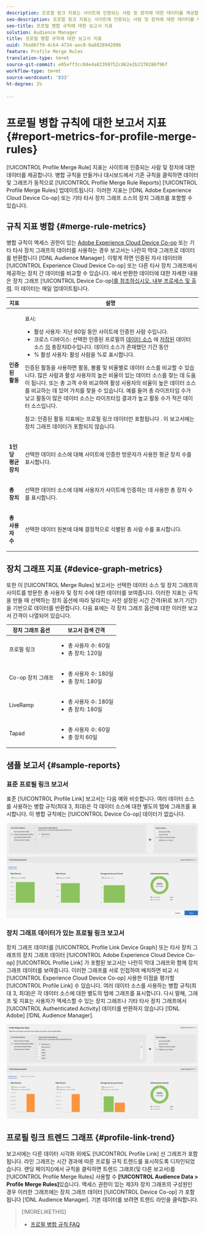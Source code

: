 ```yaml
---
description: 프로필 링크 지표는 사이트에 인증되는 사람 및 장치에 대한 데이터를 제공합니다. 병합 규칙을 만들거나 프로필 병합 규칙 대시보드에서 기존 규칙을 클릭하면 프로필 링크의 데이터 및 그래프가 동적으로 업데이트됩니다. 이러한 지표에는 Adobe Experience Cloud Device Co-op 또는 기타 타사 장치 그래프 소스의 장치 그래프가 포함될 수 있습니다.
seo-description: 프로필 링크 지표는 사이트에 인증되는 사람 및 장치에 대한 데이터를 제공합니다. 병합 규칙을 만들거나 프로필 병합 규칙 대시보드에서 기존 규칙을 클릭하면 프로필 링크의 데이터 및 그래프가 동적으로 업데이트됩니다. 이러한 지표에는 Adobe Experience Cloud Device Co-op 또는 기타 타사 장치 그래프 소스의 장치 그래프가 포함될 수 있습니다.
seo-title: 프로필 병합 규칙에 대한 보고서 지표
solution: Audience Manager
title: 프로필 병합 규칙에 대한 보고서 지표
uuid: 76a86ff0-4c64-4734-aec0-0a8828942096
feature: Profile Merge Rules
translation-type: tm+mt
source-git-commit: e05eff3cc04e4a82399752c862e2b2370286f96f
workflow-type: tm+mt
source-wordcount: '833'
ht-degree: 2%

---
```



# 프로필 병합 규칙에 대한 보고서 지표 {#report-metrics-for-profile-merge-rules}

[!UICONTROL Profile Merge Rule] 지표는 사이트에 인증되는 사람 및 장치에 대한 데이터를 제공합니다. 병합 규칙을 만들거나 대시보드에서 기존 규칙을 클릭하면 데이터 및 그래프가 동적으로 [!UICONTROL Profile Merge Rule Reports] [!UICONTROL Profile Merge Rules] 업데이트됩니다. 이러한 지표는 [!DNL Adobe Experience Cloud Device Co-op] 또는 기타 타사 장치 그래프 소스의 장치 그래프를 포함할 수 있습니다.

## 규칙 지표 병합 {#merge-rule-metrics}

병합 규칙이 액세스 권한이 있는 [Adobe Experience Cloud Device Co-op](https://docs.adobe.com/content/help/en/device-co-op/using/about/overview.html) 또는 기타 타사 장치 그래프의 데이터를 사용하는 경우 보고서는 나란히 막대 그래프로 데이터를 반환합니다 [!DNL Audience Manager]. 이렇게 하면 인증된 자사 데이터와 [!UICONTROL Experience Cloud Device Co-op] 또는 다른 타사 장치 그래프에서 제공하는 장치 간 데이터를 비교할 수 있습니다. 에서 반환한 데이터에 대한 자세한 내용은 장치 그래프 [!UICONTROL Device Co-op][를 참조하십시오. 내부 프로세스 및 출력](https://docs.adobe.com/content/help/en/device-co-op/using/device-graph/device-graph-overview.html). 이 데이터는 매일 업데이트됩니다.

<table id="table_A7FB2F9804F84AC8A6DD05C0E6EE7555"> 
 <thead> 
  <tr> 
   <th colname="col1" class="entry"> 지표 </th> 
   <th colname="col2" class="entry"> 설명 </th> 
  </tr> 
 </thead>
 <tbody> 
  <tr> 
   <td colname="col1"> <p> <b><span class="wintitle"> 인증된 활동</span></b> </p> </td> 
   <td colname="col2"> <p>표시: </p> 
    <ul id="ul_7F7373919A4A49028EF4BF7B28D9F8E9"> 
     <li id="li_FE2F93C496D64ED8928B3E522C9585EA"> <span class="wintitle"> 활성 사용자</span>: 지난 60일 동안 사이트에 인증한 사람 수입니다. </li> 
     <li id="li_60CFD26EE68B442683C0ED5FED1A79C8"> <span class="wintitle"> 크로스 디바이스</span>: 선택한 인증된 프로필의 <a href="merge-rules-start.md#create-data-source"> 데이터 소스</a> 에 <a href="https://docs.adobe.com/content/help/en/audience-manager/user-guide/features/data-sources/manage-datasources.html"> 저장된</a> 데이터 소스 <a href="merge-rule-definitions.md"> 의</a> 총장치ID수입니다. 데이터 소스가 존재했던 기간 동안 </li> 
     <li id="li_F2F07B6A326C4A18B79A0CF2C47D9677"> <span class="wintitle"> % 활성 사용자</span>: 활성 <span class="wintitle"> 사람을</span> %로 표시합니다. </li> 
    </ul> <p> <span class="wintitle"> 인증된 활동을</span> 사용하면 활동, 볼륨 및 비율별로 데이터 소스를 비교할 수 있습니다. 많은 사람과 활성 사용자의 높은 비율이 있는 데이터 소스를 찾는 데 도움이 됩니다. 또는 총 고객 수와 비교하여 활성 사용자의 비율이 높은 데이터 소스를 비교하는 데 있어 가치를 찾을 수 있습니다. 예를 들어 총 라이프타임 수가 낮고 활동이 많은 데이터 소스는 라이프타임 결과가 높고 활동 수가 적은 데이터 소스입니다. </p> <p> <p>참고: 인증된 활동 <span class="wintitle"> 지표에는 프로필 링크</span> 데이터만 <span class="wintitle"> 포함됩니다</span> . 이 보고서에는 장치 그래프 <span class="wintitle"> 데이터가</span> 포함되지 않습니다. </p> </p> </td> 
  </tr> 
  <tr> 
   <td colname="col1"> <p> <b><span class="wintitle"> 1인당 평균 장치</span></b> </p> </td> 
   <td colname="col2"> <p> 선택한 데이터 소스에 대해 사이트에 인증한 방문자가 사용한 평균 장치 수를 표시합니다. </p> </td> 
  </tr> 
  <tr> 
   <td colname="col1"> <p> <b><span class="wintitle"> 총 장치</span></b> </p> </td> 
   <td colname="col2"> <p>선택한 데이터 소스에 대해 사용자가 사이트에 인증하는 데 사용한 총 장치 수를 표시합니다. </p> </td> 
  </tr> 
  <tr> 
   <td colname="col1"> <p> <b><span class="wintitle"> 총 사용자 수</span></b> </p> </td> 
   <td colname="col2"> <p>선택한 데이터 원본에 대해 결정적으로 식별된 총 사람 수를 표시합니다. </p> </td> 
  </tr> 
 </tbody> 
</table>

## 장치 그래프 지표 {#device-graph-metrics}

또한 이 [!UICONTROL Merge Rules] 보고서는 선택한 데이터 소스 및 장치 그래프의 사이트를 방문한 총 사용자 및 장치 수에 대한 데이터를 보여줍니다. 이러한 지표는 규칙을 만들 때 선택하는 장치 옵션에 따라 달라지는 사전 설정된 시간 간격(뒤로 보기 기간)을 기반으로 데이터를 반환합니다. 다음 표에는 각 장치 그래프 옵션에 대한 이러한 보고서 간격이 나열되어 있습니다.

<table id="table_038983EBC71F4A55BBCA99212AC5DEE6"> 
 <thead> 
  <tr> 
   <th colname="col1" class="entry"> 장치 그래프 옵션 </th> 
   <th colname="col2" class="entry"> 보고서 검색 간격 </th> 
  </tr>
 </thead>
 <tbody> 
  <tr> 
   <td colname="col1"> <p><span class="wintitle"> 프로필 링크</span> </p> </td> 
   <td colname="col2"> <p> 
     <ul id="ul_B2FF2341573840549FFB96579F537082"> 
      <li id="li_B37323C2F2434F41B407500AC5C15447">총 사용자 수: 60일 </li> 
      <li id="li_08D911224A60418BBB3CFB4E70CE73D4">총 장치: 120일 </li> 
     </ul> </p> </td> 
  </tr> 
  <tr> 
   <td colname="col1"> <p><span class="wintitle"> Co-op 장치 그래프</span> </p> </td> 
   <td colname="col2"> <p> 
     <ul id="ul_64AD1DD89DF64703B70B973A463BA020"> 
      <li id="li_D7D3A3871F434CBFA71BE8929EB41648">총 사용자 수: 180일 </li> 
      <li id="li_125D387986B2463EB310203CE5857EDA">총 장치: 180일 </li> 
     </ul> </p> </td> 
  </tr> 
  <tr> 
   <td colname="col1"> <p><span class="wintitle"> LiveRamp</span> </p> </td> 
   <td colname="col2"> <p> 
     <ul id="ul_2772F3AD7E1440789B635794ECDE8DFB"> 
      <li id="li_1432363829D64615B1D349A3722D6268">총 사용자 수: 180일 </li> 
      <li id="li_D5C0E3CE92524B54BBD36C73A326292B">총 장치: 180일 </li> 
     </ul> </p> </td> 
  </tr> 
  <tr> 
   <td colname="col1"> <p><span class="wintitle"> Tapad</span> </p> </td> 
   <td colname="col2"> <p> 
     <ul id="ul_274529DB58E6442E95C6AD89BECB1362"> 
      <li id="li_67102211A72A4E47AACFE5E369793C17">총 사용자 수: 60일 </li> 
      <li id="li_3E8F3DA6A7B5487895A626674DA363A5">총 장치 60일 </li> 
     </ul> </p> </td> 
  </tr> 
 </tbody> 
</table>

## 샘플 보고서 {#sample-reports}

### 표준 프로필 링크 보고서

표준 [!UICONTROL Profile Link] 보고서는 다음 예와 비슷합니다. 여러 데이터 소스를 사용하는 병합 규칙(최대 3, 최대)은 각 데이터 소스에 대한 별도의 탭에 그래프를 표시합니다. 이 병합 규칙에는 [!UICONTROL Device Co-op] 데이터가 없습니다.

![](assets/profile-link-metrics.png)

### 장치 그래프 데이터가 있는 프로필 링크 보고서

장치 그래프 데이터를 [!UICONTROL Profile Link Device Graph] 또는 타사 장치 그래프의 장치 그래프 데이터 [!UICONTROL Adobe Experience Cloud Device Co-op] [!UICONTROL Profile Link] 가 포함된 보고서는 나란히 막대 그래프와 함께 장치 그래프 데이터를 보여줍니다. 이러한 그래프를 서로 인접하여 배치하면 비교 시 [!UICONTROL Experience Cloud Device Co-op] 사용한 이점을 평가할 [!UICONTROL Profile Link] 수 있습니다. 여러 데이터 소스를 사용하는 병합 규칙(최대 3, 최대)은 각 데이터 소스에 대한 별도의 탭에 그래프를 표시합니다. 다시 말해, 그래프 및 지표는 사용자가 액세스할 수 있는 장치 그래프나 기타 타사 장치 그래프에서 [!UICONTROL Authenticated Activity] 데이터를 반환하지 않습니다 [!DNL Adobe] [!DNL Audience Manager].

![](assets/profile-link-graph.png)

## 프로필 링크 트렌드 그래프 {#profile-link-trend}

보고서에는 다른 데이터 시각화 외에도 [!UICONTROL Profile Link] 선 그래프가 포함됩니다. 라인 그래프는 시간 경과에 따른 프로필 규칙 트렌드를 표시하도록 디자인되었습니다. 랜딩 페이지()에서 규칙을 클릭하면 트렌드 그래프(및 다른 보고서)를 [!UICONTROL Profile Merge Rules] 사용할 수 **[!UICONTROL Audience Data > Profile Merge Rules]**&#x200B;있습니다. 액세스 권한이 있는 제3자 장치 그래프의 구성원인 경우 이러한 그래프에는 장치 그래프 데이터 [!UICONTROL Device Co-op] 가 포함됩니다 [!DNL Audience Manager]. 기본 데이터를 보려면 트렌드 라인을 클릭합니다.

>[!MORELIKETHIS]
>
>* [프로필 병합 규칙 FAQ](../../faq/faq-profile-merge.md)

